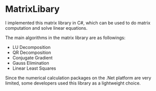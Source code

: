 # MatrixLibary
I implemented this matrix library in C#, which can be used to do matrix computation and solve linear equations.

The main algorithms in the matrix library are as followings:

- LU Decomposition
- QR Decomposition
- Conjugate Gradient
- Gauss Elimination
- Linear Least Squares

Since the numerical calculation packages on the .Net platform are very limited, some developers used this library as a lightweight choice.
